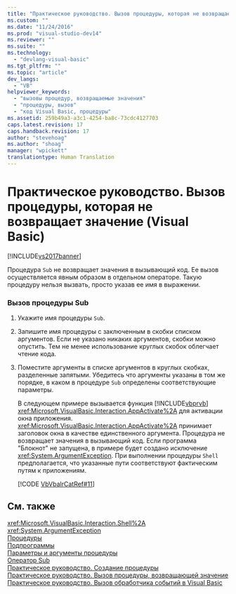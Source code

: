 ```yaml
---
title: "Практическое руководство. Вызов процедуры, которая не возвращает значение (Visual Basic) | Microsoft Docs"
ms.custom: ""
ms.date: "11/24/2016"
ms.prod: "visual-studio-dev14"
ms.reviewer: ""
ms.suite: ""
ms.technology: 
  - "devlang-visual-basic"
ms.tgt_pltfrm: ""
ms.topic: "article"
dev_langs: 
  - "VB"
helpviewer_keywords: 
  - "вызовы процедур, возвращаемые значения"
  - "процедуры, вызов"
  - "код Visual Basic, процедуры"
ms.assetid: 259b49a3-a3c1-4254-ba8c-73cdc4127703
caps.latest.revision: 17
caps.handback.revision: 17
author: "stevehoag"
ms.author: "shoag"
manager: "wpickett"
translationtype: Human Translation
---
```

# Практическое руководство. Вызов процедуры, которая не возвращает значение (Visual Basic)
[!INCLUDE[vs2017banner](../../../../csharp/includes/vs2017banner.md)]

Процедура `Sub` не возвращает значения в вызывающий код.  Ее вызов осуществляется явным образом в отдельном операторе.  Такую процедуру нельзя вызвать, просто указав ее имя в выражении.  
  
### Вызов процедуры Sub  
  
1.  Укажите имя процедуры `Sub`.  
  
2.  Запишите имя процедуры с заключенным в скобки списком аргументов.  Если не указано никаких аргументов, скобки можно опустить.  Тем не менее использование круглых скобок облегчает чтение кода.  
  
3.  Поместите аргументы в списке аргументов в круглых скобках, разделенные запятыми.  Убедитесь что аргументы указаны в том же порядке, в каком в процедуре `Sub` определены соответствующие параметры.  
  
     В следующем примере вызывается функция [!INCLUDE[vbprvb](../../../../csharp/programming-guide/concepts/linq/includes/vbprvb_md.md)] <xref:Microsoft.VisualBasic.Interaction.AppActivate%2A> для активации окна приложения.  <xref:Microsoft.VisualBasic.Interaction.AppActivate%2A> принимает заголовок окна в качестве единственного аргумента.  Процедура не возвращает значения в вызывающий код.  Если программа "Блокнот" не запущена, в примере будет создано исключение <xref:System.ArgumentException>.  При выполнении процедуры `Shell` предполагается, что указанные пути соответствуют фактическим путям к приложениям.  
  
     [!CODE [VbVbalrCatRef#11](../CodeSnippet/VS_Snippets_VBCSharp/VbVbalrCatRef#11)]  
  
## См. также  
 <xref:Microsoft.VisualBasic.Interaction.Shell%2A>   
 <xref:System.ArgumentException>   
 [Процедуры](../../../../visual-basic/programming-guide/language-features/procedures/index.md)   
 [Подпрограммы](../../../../visual-basic/programming-guide/language-features/procedures/sub-procedures.md)   
 [Параметры и аргументы процедуры](../../../../visual-basic/programming-guide/language-features/procedures/procedure-parameters-and-arguments.md)   
 [Оператор Sub](../../../../visual-basic/language-reference/statements/sub-statement.md)   
 [Практическое руководство. Создание процедуры](../../../../visual-basic/programming-guide/language-features/procedures/how-to-create-a-procedure.md)   
 [Практическое руководство. Вызов процедуры, возвращающей значение](../../../../visual-basic/programming-guide/language-features/procedures/how-to-call-a-procedure-that-returns-a-value.md)   
 [Практическое руководство. Вызов обработчика событий в Visual Basic](../../../../visual-basic/programming-guide/language-features/procedures/how-to-call-an-event-handler.md)